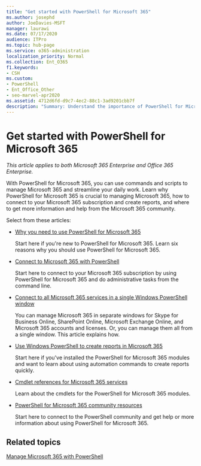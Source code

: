 ```yaml
---
title: "Get started with PowerShell for Microsoft 365"
ms.author: josephd
author: JoeDavies-MSFT
manager: laurawi
ms.date: 07/17/2020
audience: ITPro
ms.topic: hub-page
ms.service: o365-administration
localization_priority: Normal
ms.collection: Ent_O365
f1.keywords:
- CSH
ms.custom: 
- PowerShell
- Ent_Office_Other
- seo-marvel-apr2020
ms.assetid: 4712d6fd-d9c7-4ec2-88c1-3ad9201cbb7f
description: "Summary: Understand the importance of PowerShell for Microsoft 365, get connected to your Microsoft 365 tenant, and get help."
---
```


# Get started with PowerShell for Microsoft 365

*This article applies to both Microsoft 365 Enterprise and Office 365 Enterprise.*

With PowerShell for Microsoft 365, you can use commands and scripts to manage Microsoft 365 and streamline your daily work. Learn why PowerShell for Microsoft 365 is crucial to managing Microsoft 365, how to connect to your Microsoft 365 subscription and create reports, and where to get more information and help from the Microsoft 365 community.
  
Select from these articles:
  
- [Why you need to use PowerShell for Microsoft 365](why-you-need-to-use-microsoft-365-powershell.md)
    
    Start here if you're new to PowerShell for Microsoft 365. Learn six reasons why you should use PowerShell for Microsoft 365.
    
- [Connect to Microsoft 365 with PowerShell](connect-to-microsoft-365-powershell.md)
    
    Start here to connect to your Microsoft 365 subscription by using PowerShell for Microsoft 365 and do administrative tasks from the command line.
    
- [Connect to all Microsoft 365 services in a single Windows PowerShell window](connect-to-all-microsoft-365-services-in-a-single-windows-powershell-window.md)
    
    You can manage Microsoft 365 in separate windows for Skype for Business Online, SharePoint Online, Microsoft Exchange Online, and Microsoft 365 accounts and licenses. Or, you can manage them all from a single window. This article explains how.
    
- [Use Windows PowerShell to create reports in Microsoft 365](use-windows-powershell-to-create-reports-in-microsoft-365.md)
    
    Start here if you've installed the PowerShell for Microsoft 365 modules and want to learn about using automation commands to create reports quickly. 
    
- [Cmdlet references for Microsoft 365 services](cmdlet-references-for-microsoft-365-services.md)
    
    Learn about the cmdlets for the PowerShell for Microsoft 365 modules.
    
- [PowerShell for Microsoft 365 community resources](microsoft-365-powershell-community-resources.md)
    
    Start here to connect to the PowerShell community and get help or more information about using PowerShell for Microsoft 365.
    
## Related topics

[Manage Microsoft 365 with PowerShell](manage-microsoft-365-with-microsoft-365-powershell.md)
